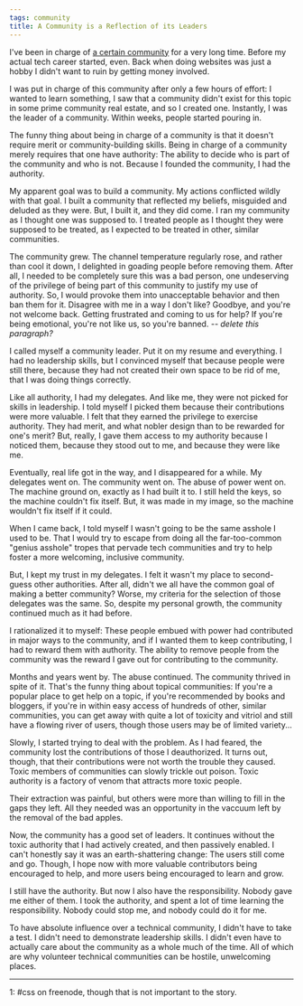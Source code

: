 ```yaml
---
tags: community
title: A Community is a Reflection of its Leaders
---
```


I've been in charge of [a certain community](#footnote-1) for a very
long time. Before my actual tech career started, even. Back when doing
websites was just a hobby I didn't want to ruin by getting money
involved.

I was put in charge of this community after only a few hours of effort:
I wanted to learn something, I saw that a community didn't exist for
this topic in some prime community real estate, and so I created one.
Instantly, I was the leader of a community. Within weeks, people started
pouring in.

The funny thing about being in charge of a community is that it doesn't
require merit or community-building skills. Being in charge of
a community merely requires that one have authority: The ability to
decide who is part of the community and who is not. Because I founded
the community, I had the authority.

My apparent goal was to build a community. My actions conflicted wildly
with that goal. I built a community that reflected my beliefs, misguided
and deluded as they were. But, I built it, and they did come. I ran my
community as I thought one was supposed to. I treated people as
I thought they were supposed to be treated, as I expected to be treated
in other, similar communities.

The community grew. The channel temperature regularly rose, and rather
than cool it down, I delighted in goading people before removing them.
After all, I needed to be completely sure this was a bad person, one
undeserving of the privilege of being part of this community to justify
my use of authority. So, I would provoke them into unacceptable behavior
and then ban them for it. Disagree with me in a way I don't like?
Goodbye, and you're not welcome back. Getting frustrated and coming to
us for help? If you're being emotional, you're not like us, so you're
banned. <em>-- delete this paragraph?</em>

I called myself a community leader. Put it on my resume and everything.
I had no leadership skills, but I convinced myself that because people
were still there, because they had not created their own space to be rid
of me, that I was doing things correctly.

Like all authority, I had my delegates. And like me, they were not
picked for skills in leadership. I told myself I picked them because
their contributions were more valuable. I felt that they earned the
privilege to exercise authority. They had merit, and what nobler design
than to be rewarded for one's merit? But, really, I gave them access to
my authority because I noticed them, because they stood out to me, and
because they were like me.

Eventually, real life got in the way, and I disappeared for a while. My
delegates went on. The community went on. The abuse of power went on.
The machine ground on, exactly as I had built it to. I still held the
keys, so the machine couldn't fix itself. But, it was made in my image,
so the machine wouldn't fix itself if it could.

When I came back, I told myself I wasn't going to be the same asshole
I used to be. That I would try to escape from doing all the
far-too-common "genius asshole" tropes that pervade tech communities and
try to help foster a more welcoming, inclusive community.

But, I kept my trust in my delegates. I felt it wasn't my place to
second-guess other authorities. After all, didn't we all have the common
goal of making a better community? Worse, my criteria for the selection
of those delegates was the same. So, despite my personal growth, the
community continued much as it had before.

I rationalized it to myself: These people embued with power had
contributed in major ways to the community, and if I wanted them to keep
contributing, I had to reward them with authority. The ability to remove
people from the community was the reward I gave out for contributing to
the community.

Months and years went by. The abuse continued. The community thrived in
spite of it. That's the funny thing about topical communities: If you're
a popular place to get help on a topic, if you're recommended by books
and bloggers, if you're in within easy access of hundreds of other,
similar communities, you can get away with quite a lot of toxicity and
vitriol and still have a flowing river of users, though those users may
be of limited variety...

Slowly, I started trying to deal with the problem. As I had feared, the
community lost the contributions of those I deauthorized. It turns out,
though, that their contributions were not worth the trouble they caused.
Toxic members of communities can slowly trickle out poison. Toxic
authority is a factory of venom that attracts more toxic people.

Their extraction was painful, but others were more than willing to fill
in the gaps they left. All they needed was an opportunity in the vaccuum
left by the removal of the bad apples.

Now, the community has a good set of leaders. It continues without the
toxic authority that I had actively created, and then passively enabled.
I can't honestly say it was an earth-shattering change: The users still
come and go. Though, I hope now with more valuable contributors being
encouraged to help, and more users being encouraged to learn and grow.

I still have the authority. But now I also have the responsibility.
Nobody gave me either of them. I took the authority, and spent a lot of
time learning the responsibility. Nobody could stop me, and nobody could
do it for me.

To have absolute influence over a technical community, I didn't have to
take a test. I didn't need to demonstrate leadership skills. I didn't
even have to actually care about the community as a whole much of the
time. All of which are why volunteer technical communities can be
hostile, unwelcoming places.

---

<p id="footnote-1">1: #css on freenode, though that is not important to the story.</p>

